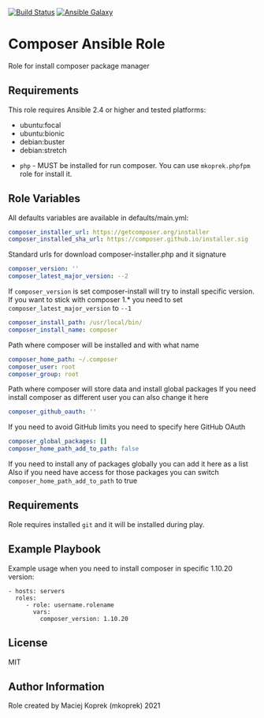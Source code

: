 [![Build Status](https://travis-ci.com/mkoprek/ansible-role-composer.svg?branch=main)](https://travis-ci.com/mkoprek/ansible-role-composer)
[![Ansible Galaxy](http://img.shields.io/badge/ansible--galaxy-composer-blue.svg?style=flat)](https://galaxy.ansible.com/mkoprek/composer)

Composer Ansible Role
=========
Role for install composer package manager

Requirements
------------
This role requires Ansible 2.4 or higher and tested platforms:
* ubuntu:focal
* ubuntu:bionic
* debian:buster
* debian:stretch

- `php` - MUST be installed for run composer. You can use `mkoprek.phpfpm` role for install it.

Role Variables
--------------
All defaults variables are available in defaults/main.yml:

```yaml
composer_installer_url: https://getcomposer.org/installer
composer_installed_sha_url: https://composer.github.io/installer.sig
```
Standard urls for download composer-installer.php and it signature

```yaml
composer_version: ''
composer_latest_major_version: --2

```
If `composer_version` is set composer-install will try to install specific version.
If you want to stick with composer 1.* you need to set `composer_latest_major_version` to `--1`

```yaml
composer_install_path: /usr/local/bin/
composer_install_name: composer
```
Path where composer will be installed and with what name

```yaml
composer_home_path: ~/.composer
composer_user: root
composer_group: root
```
Path where composer will store data and install global packages
If you need install composer as different user you can also change it here

```yaml
composer_github_oauth: ''
```
If you need to avoid GitHub limits you need to specify here GitHub OAuth

```yaml
composer_global_packages: []
composer_home_path_add_to_path: false
```
If you need to install any of packages globally you can add it here as a list
Also if you need have access for those packages you can switch `composer_home_path_add_to_path` to true

Requirements
------------
Role requires installed `git` and it will be installed during play.

Example Playbook
----------------
Example usage when you need to install composer in specific 1.10.20 version:

    - hosts: servers
      roles:
         - role: username.rolename
           vars:
             composer_version: 1.10.20  

License
-------
MIT

Author Information
------------------
Role created by Maciej Koprek (mkoprek) 2021
